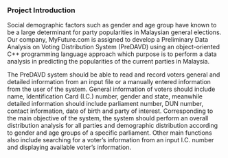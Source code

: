 ### Project Introduction

Social demographic factors such as gender and age group have known to be a large determinant for party popularities in Malaysian general elections. Our company, MyFuture.com is 
assigned to develop a Preliminary Data Analysis on Voting Distribution System (PreDAVD) using an object-oriented C++ programming language approach which purpose is to perform a data analysis in 
predicting the popularities of the current parties in Malaysia. 

The PreDAVD system should be able to read and record voters general and detailed information from an input file or a manually entered information from the user of the system. General information of voters should include name, Identification Card (I.C.) number, gender and 
state, meanwhile detailed information should include parliament number, DUN number, contact information, date of birth and party of interest. Corresponding to the main objective of the system, 
the system should perform an overall distribution analysis for all parties and demographic distribution according to gender and age groups of a specific parliament. Other main functions also 
include searching for a voter’s information from an input I.C. number and displaying available voter’s information.
